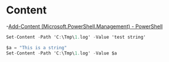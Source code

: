 # Content

-[Add-Content (Microsoft.PowerShell.Management) - PowerShell](https://docs.microsoft.com/en-us/powershell/module/microsoft.powershell.management/add-content?view=powershell-7)

```c#
Set-Content -Path 'C:\Tmp\1.log' -Value 'test string'

$a = "This is a string"
Set-Content -Path 'C:\Tmp\1.log' -Value $a
```
